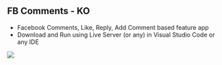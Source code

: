## FB Comments - KO
- Facebook Comments, Like, Reply, Add Comment based feature app
- Download and Run using Live Server (or any) in Visual Studio Code or any IDE

<img src="https://github.com/MohammedDeveloper/FB-Comments.git/blob/master/demo.png">